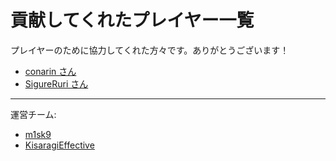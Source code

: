 # 貢献してくれたプレイヤー一覧

プレイヤーのために協力してくれた方々です。ありがとうございます！

- [conarin さん](https://github.com/conarin)
- [SigureRuri さん](https://github.com/SigureRuri)

----

運営チーム:

- [m1sk9](https://github.com/m1sk9)
- [KisaragiEffective](https://github.com/KisaragiEffective)
